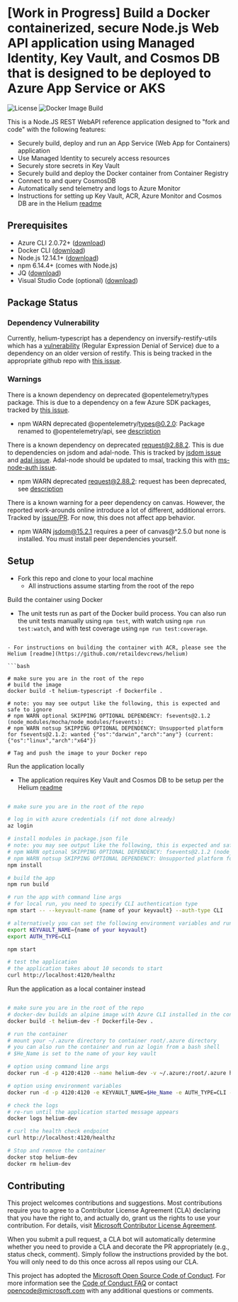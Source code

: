 # [Work in Progress] Build a Docker containerized, secure Node.js Web API application using Managed Identity, Key Vault, and Cosmos DB that is designed to be deployed to Azure App Service or AKS

![License](https://img.shields.io/badge/license-MIT-green.svg)
![Docker Image Build](https://github.com/retaildevcrews/helium-typescript/workflows/Docker%20Image%20Build/badge.svg)

This is a Node.JS REST WebAPI reference application designed to "fork and code" with the following features:

- Securely build, deploy and run an App Service (Web App for Containers) application
- Use Managed Identity to securely access resources
- Securely store secrets in Key Vault
- Securely build and deploy the Docker container from Container Registry
- Connect to and query CosmosDB
- Automatically send telemetry and logs to Azure Monitor
- Instructions for setting up Key Vault, ACR, Azure Monitor and Cosmos DB are in the Helium [readme](https://github.com/retaildevcrews/helium)

## Prerequisites

- Azure CLI 2.0.72+ ([download](https://docs.microsoft.com/en-us/cli/azure/install-azure-cli?view=azure-cli-latest))
- Docker CLI ([download](https://docs.docker.com/install/))
- Node.js 12.14.1+ ([download](https://nodejs.org/en/download/))
- npm 6.14.4+ (comes with Node.js)
- JQ ([download](https://stedolan.github.io/jq/download/))
- Visual Studio Code (optional) ([download](https://code.visualstudio.com/download))

## Package Status

### Dependency Vulnerability

Currently, helium-typescript has a dependency on inversify-restify-utils which has a [vulnerability](https://www.npmjs.com/advisories/1171) (Regular Expression Denial of Service) due to a dependency on an older version of restify. This is being tracked in the appropriate github repo with [this issue](https://github.com/inversify/InversifyJS/issues/1158).

### Warnings

There is a known dependency on deprecated @opentelemetry/types package. This is due to a dependency on a few Azure SDK packages, tracked by [this issue](https://github.com/Azure/azure-sdk-for-js/issues/7079).

- npm WARN deprecated @opentelemetry/types@0.2.0: Package renamed to @opentelemetry/api, see [description](https://github.com/open-telemetry/opentelemetry-js)

There is a known dependency on deprecated request@2.88.2. This is due to dependencies on jsdom and adal-node. This is tracked by [jsdom issue](https://github.com/jsdom/jsdom/issues/2792) and [adal issue](https://github.com/AzureAD/azure-activedirectory-library-for-nodejs/issues/229).  Adal-node should be updated to msal, tracking this with [ms-node-auth issue](https://github.com/Azure/ms-rest-nodeauth/issues/84).

- npm WARN deprecated request@2.88.2: request has been deprecated, see [description](https://github.com/request/request/issues/3142)

There is a known warning for a peer dependency on canvas.  However, the reported work-arounds online introduce a lot of different, additional errors.  Tracked by [issue/PR](https://github.com/node-gfx/node-canvas-prebuilt/pull/80). For now, this does not affect app behavior.

- npm WARN jsdom@15.2.1 requires a peer of canvas@^2.5.0 but none is installed. You must install peer dependencies yourself.

## Setup

- Fork this repo and clone to your local machine
  - All instructions assume starting from the root of the repo

Build the container using Docker

- The unit tests run as part of the Docker build process. You can also run the unit tests manually using `npm test`, with watch using `npm run test:watch`, and with test coverage using `npm run test:coverage`.
```

- For instructions on building the container with ACR, please see the Helium [readme](https://github.com/retaildevcrews/helium)

```bash

# make sure you are in the root of the repo
# build the image
docker build -t helium-typescript -f Dockerfile .

# note: you may see output like the following, this is expected and safe to ignore
# npm WARN optional SKIPPING OPTIONAL DEPENDENCY: fsevents@2.1.2 (node_modules/mocha/node_modules/fsevents):
# npm WARN notsup SKIPPING OPTIONAL DEPENDENCY: Unsupported platform for fsevents@2.1.2: wanted {"os":"darwin","arch":"any"} (current: {"os":"linux","arch":"x64"})

# Tag and push the image to your Docker repo

```

Run the application locally

- The application requires Key Vault and Cosmos DB to be setup per the Helium [readme](https://github.com/retaildevcrews/helium)

```bash

# make sure you are in the root of the repo

# log in with azure credentials (if not done already)
az login

# install modules in package.json file
# note: you may see output like the following, this is expected and safe to ignore
# npm WARN optional SKIPPING OPTIONAL DEPENDENCY: fsevents@2.1.2 (node_modules/mocha/node_modules/fsevents):
# npm WARN notsup SKIPPING OPTIONAL DEPENDENCY: Unsupported platform for fsevents@2.1.2: wanted {"os":"darwin","arch":"any"} (current: {"os":"linux","arch":"x64"})
npm install

# build the app
npm run build

# run the app with command line args
# for local run, you need to specify CLI authentication type
npm start -- --keyvault-name {name of your keyvault} --auth-type CLI

# alternatively you can set the following environment variables and run without command line args
export KEYVAULT_NAME={name of your keyvault}
export AUTH_TYPE=CLI

npm start

# test the application
# the application takes about 10 seconds to start
curl http://localhost:4120/healthz

```

Run the application as a local container instead

```bash

# make sure you are in the root of the repo
# docker-dev builds an alpine image with Azure CLI installed in the container
docker build -t helium-dev -f Dockerfile-Dev .

# run the container
# mount your ~/.azure directory to container root/.azure directory
# you can also run the container and run az login from a bash shell
# $He_Name is set to the name of your key vault

# option using command line args
docker run -d -p 4120:4120 --name helium-dev -v ~/.azure:/root/.azure helium-dev "npm" "start" "--"  "--keyvault-name" "${He_Name}" "--auth-type" "CLI"

# option using environment variables
docker run -d -p 4120:4120 -e KEYVAULT_NAME=$He_Name -e AUTH_TYPE=CLI --name helium-dev -v ~/.azure:/root/.azure helium-dev "npm" "start"

# check the logs
# re-run until the application started message appears
docker logs helium-dev

# curl the health check endpoint
curl http://localhost:4120/healthz

# Stop and remove the container
docker stop helium-dev
docker rm helium-dev

```

## Contributing

This project welcomes contributions and suggestions.  Most contributions require you to agree to a
Contributor License Agreement (CLA) declaring that you have the right to, and actually do, grant us
the rights to use your contribution. For details, visit [Microsoft Contributor License Agreement](https://cla.opensource.microsoft.com).

When you submit a pull request, a CLA bot will automatically determine whether you need to provide
a CLA and decorate the PR appropriately (e.g., status check, comment). Simply follow the instructions
provided by the bot. You will only need to do this once across all repos using our CLA.

This project has adopted the [Microsoft Open Source Code of Conduct](https://opensource.microsoft.com/codeofconduct/).
For more information see the [Code of Conduct FAQ](https://opensource.microsoft.com/codeofconduct/faq/) or
contact [opencode@microsoft.com](mailto:opencode@microsoft.com) with any additional questions or comments.
